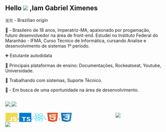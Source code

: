 ## Hello <img src="https://raw.githubusercontent.com/kaueMarques/kaueMarques/master/hi.gif" width="30px"> ,Iam Gabriel Ximenes

🇧🇷 - Brazilian origin

💬 - Brasileiro de 18 anos, Imperatriz-MA, apaixonado por progamação, futuro desenvolvedor na área de front-end. Estudei no Instituto Federal do Maranhão - IFMA, Curso Técnico de Informática, cursando Analise e desenvolvimento de sistemas 1º período. 

➕ Estutante autodidata 

💜 Principais plataformas de ensino: Documentações, Rockeatseat, Youtube, Universidade.

🔷 Trabalhando com sistemas, Suporte Técnico.
      
 🖖 - Em busca de uma oportunidade na área de desenvolvimento.
      
 ## 

<div>
  <a href="https://beacons.ai/ximeen">
  <img height="180em" src="https://github-readme-stats.vercel.app/api?username=ximeen&show_icons=true&theme=midnight-purple&include_all_commits=true&count_private=true"/>
  <img height="180em" src="https://github-readme-stats.vercel.app/api/top-langs/?username=ximeen&langs_count=7&theme=midnight-purple"/>
</div>
  

  
  <div style="display: inline_block"><br>
  <img align="center" alt="Rafa-Js" height="30" width="40" src="https://raw.githubusercontent.com/devicons/devicon/master/icons/javascript/javascript-plain.svg">
  <img align="center" alt="Rafa-Ts" height="30" width="40" src="https://raw.githubusercontent.com/devicons/devicon/master/icons/typescript/typescript-plain.svg">
  <img align="center" alt="Rafa-React" height="30" width="40" src="https://raw.githubusercontent.com/devicons/devicon/master/icons/react/react-original.svg">
  <img align="center" alt="Rafa-HTML" height="30" width="40" src="https://raw.githubusercontent.com/devicons/devicon/master/icons/html5/html5-original.svg">
  <img align="center" alt="Rafa-CSS" height="30" width="40" src="https://raw.githubusercontent.com/devicons/devicon/master/icons/css3/css3-original.svg">
  <img align="right"src="https://media3.giphy.com/media/26tn33aiTi1jkl6H6/giphy.gif?cid=ecf05e47tk4y2dtzo992odk6m9qt7t5xemxlzxuzokakp98l&rid=giphy.gif&ct=g" width="150px">
  <img align="left"src="https://media3.giphy.com/media/26tn33aiTi1jkl6H6/giphy.gif?cid=ecf05e47tk4y2dtzo992odk6m9qt7t5xemxlzxuzokakp98l&rid=giphy.gif&ct=g" width="150px">
        
     
 ##  
</div>

  
  
